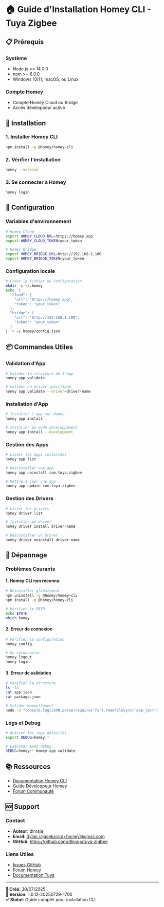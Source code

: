 # 🏠 Guide d'Installation Homey CLI - Tuya Zigbee

## 📋 Prérequis

### Système
- Node.js >= 14.0.0
- npm >= 6.0.0
- Windows 10/11, macOS, ou Linux

### Compte Homey
- Compte Homey Cloud ou Bridge
- Accès développeur activé

## 🚀 Installation

### 1. Installer Homey CLI
```bash
npm install -g @homey/homey-cli
```

### 2. Vérifier l'installation
```bash
homey --version
```

### 3. Se connecter à Homey
```bash
homey login
```

## 🔧 Configuration

### Variables d'environnement
```bash
# Homey Cloud
export HOMEY_CLOUD_URL=https://homey.app
export HOMEY_CLOUD_TOKEN=your_token

# Homey Bridge
export HOMEY_BRIDGE_URL=http://192.168.1.100
export HOMEY_BRIDGE_TOKEN=your_token
```

### Configuration locale
```bash
# Créer le fichier de configuration
mkdir -p ~/.homey
echo '{
  "cloud": {
    "url": "https://homey.app",
    "token": "your_token"
  },
  "bridge": {
    "url": "http://192.168.1.100",
    "token": "your_token"
  }
}' > ~/.homey/config.json
```

## 📦 Commandes Utiles

### Validation d'App
```bash
# Valider la structure de l'app
homey app validate

# Valider un driver spécifique
homey app validate --driver=driver-name
```

### Installation d'App
```bash
# Installer l'app sur Homey
homey app install

# Installer en mode développement
homey app install --development
```

### Gestion des Apps
```bash
# Lister les apps installées
homey app list

# Désinstaller une app
homey app uninstall com.tuya.zigbee

# Mettre à jour une app
homey app update com.tuya.zigbee
```

### Gestion des Drivers
```bash
# Lister les drivers
homey driver list

# Installer un driver
homey driver install driver-name

# Désinstaller un driver
homey driver uninstall driver-name
```

## 🐛 Dépannage

### Problèmes Courants

#### 1. Homey CLI non reconnu
```bash
# Réinstaller globalement
npm uninstall -g @homey/homey-cli
npm install -g @homey/homey-cli

# Vérifier le PATH
echo $PATH
which homey
```

#### 2. Erreur de connexion
```bash
# Vérifier la configuration
homey config

# Se reconnecter
homey logout
homey login
```

#### 3. Erreur de validation
```bash
# Vérifier la structure
ls -la
cat app.json
cat package.json

# Valider manuellement
node -e "console.log(JSON.parse(require('fs').readFileSync('app.json')))"
```

### Logs et Debug
```bash
# Activer les logs détaillés
export DEBUG=homey:*

# Exécuter avec debug
DEBUG=homey:* homey app validate
```

## 📚 Ressources

- [Documentation Homey CLI](https://apps.homey.app/nl/app/com.homey.cli)
- [Guide Développeur Homey](https://developers.homey.app/)
- [Forum Communauté](https://community.homey.app/)

## 🆘 Support

### Contact
- **Auteur**: dlnraja
- **Email**: dylan.rajasekaram+homey@gmail.com
- **GitHub**: https://github.com/dlnraja/tuya-zigbee

### Liens Utiles
- [Issues GitHub](https://github.com/dlnraja/tuya-zigbee/issues)
- [Forum Homey](https://community.homey.app/t/app-pro-tuya-zigbee-app/26439)
- [Documentation Tuya](https://developer.tuya.com/)

---

**📅 Créé**: 30/07/2025  
**🎯 Version**: 1.0.12-20250729-1700  
**✅ Statut**: Guide complet pour installation CLI
